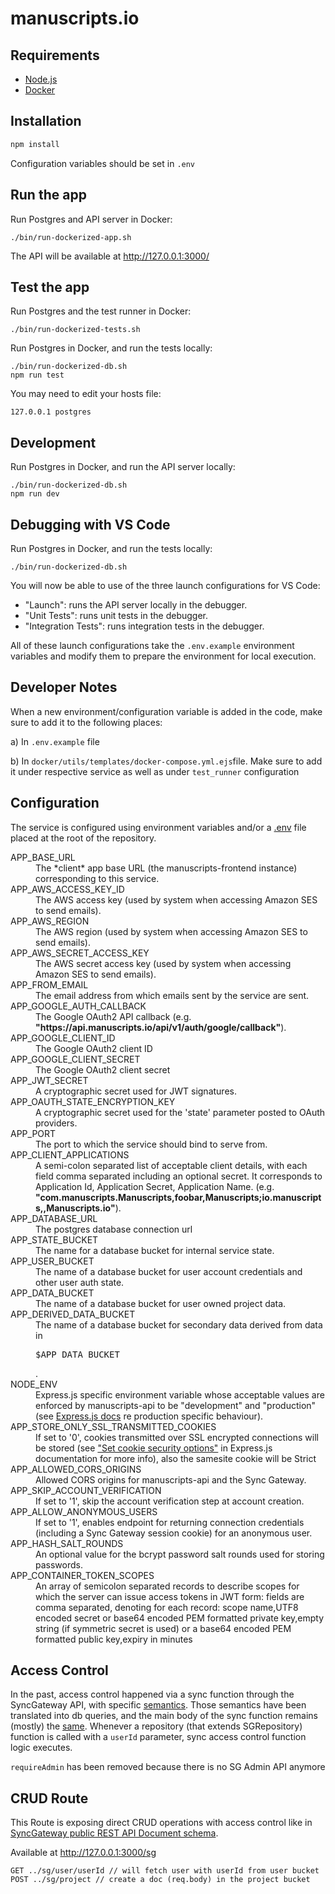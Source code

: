 # manuscripts.io

## Requirements

* [Node.js](https://nodejs.org/)
* [Docker](https://www.docker.com/)


## Installation

```sh
npm install
```

Configuration variables should be set in `.env`

## Run the app

Run Postgres and API server in Docker:

```
./bin/run-dockerized-app.sh
```

The API will be available at <http://127.0.0.1:3000/>

## Test the app

Run Postgres and the test runner in Docker:

```
./bin/run-dockerized-tests.sh
```

Run Postgres in Docker, and run the tests locally:

```
./bin/run-dockerized-db.sh
npm run test
```

You may need to edit your hosts file:

```
127.0.0.1 postgres
```

## Development

Run Postgres in Docker, and run the API server locally:

```
./bin/run-dockerized-db.sh
npm run dev
```

## Debugging with VS Code

Run Postgres in Docker, and run the tests locally:

```
./bin/run-dockerized-db.sh
```

You will now be able to use of the three launch configurations for VS Code:

- "Launch": runs the API server locally in the debugger.
- "Unit Tests": runs unit tests in the debugger.
- "Integration Tests": runs  integration tests in the debugger.

All of these launch configurations take the `.env.example` environment variables
and modify them to prepare the environment for local execution.

## Developer Notes

When a new environment/configuration variable is added in the code, make sure to add it to the following places:

a) In `.env.example` file

b) In `docker/utils/templates/docker-compose.yml.ejs`file. Make sure to add it under respective service as well as under `test_runner` configuration

## Configuration

The service is configured using environment variables and/or a [.env](https://github.com/motdotla/dotenv) file
placed at the root of the repository.

<dl>
  <dt>APP_BASE_URL</dt>
  <dd>The *client* app base URL (the manuscripts-frontend instance) corresponding to this service.</dd>

  <dt>APP_AWS_ACCESS_KEY_ID</dt>
  <dd>The AWS access key (used by system when accessing Amazon SES to send emails).</dd>

  <dt>APP_AWS_REGION</dt>
  <dd>The AWS region (used by system when accessing Amazon SES to send emails).</dd>

  <dt>APP_AWS_SECRET_ACCESS_KEY</dt>
  <dd>The AWS secret access key (used by system when accessing Amazon SES to send emails).</dd>

  <dt>APP_FROM_EMAIL</dt>
  <dd>The email address from which emails sent by the service are sent.</dd>

  <dt>APP_GOOGLE_AUTH_CALLBACK</dt>
  <dd>The Google OAuth2 API callback (e.g. <b>"https://api.manuscripts.io/api/v1/auth/google/callback"</b>).</dd>

  <dt>APP_GOOGLE_CLIENT_ID</dt>
  <dd>The Google OAuth2 client ID</dd>

  <dt>APP_GOOGLE_CLIENT_SECRET</dt>
  <dd>The Google OAuth2 client secret</dd>

  <dt>APP_JWT_SECRET</dt>
  <dd>A cryptographic secret used for JWT signatures.</dd>

  <dt>APP_OAUTH_STATE_ENCRYPTION_KEY</dt>
  <dd>A cryptographic secret used for the  'state' parameter posted to OAuth providers.</dd>

  <dt>APP_PORT</dt>
  <dd>The port to which the service should bind to serve from.</dd>

  <dt>APP_CLIENT_APPLICATIONS</dt>
  <dd>A semi-colon separated list of acceptable client details, with each field comma separated including an optional secret. It corresponds to Application Id, Application Secret, Application Name. (e.g. <b>"com.manuscripts.Manuscripts,foobar,Manuscripts;io.manuscripts,,Manuscripts.io"</b>).</dd>

  <dt>APP_DATABASE_URL</dt>
  <dd>The postgres database connection url</dd>

  <dt>APP_STATE_BUCKET</dt>
  <dd>The name for a database bucket for internal service state.</dd>

  <dt>APP_USER_BUCKET</dt>
  <dd>The name of a database bucket for user account credentials and other user auth state.</dd>

  <dt>APP_DATA_BUCKET</dt>
  <dd>The name of a database bucket for user owned project data.</dd>

  <dt>APP_DERIVED_DATA_BUCKET</dt>
  <dd>The name of a database bucket for secondary data derived from data in <pre>$APP_DATA_BUCKET</pre>.</dd>

  <dt>NODE_ENV</dt>
  <dd>Express.js specific environment variable whose acceptable values are enforced by manuscripts-api to be "development" and "production" (see <a href="https://expressjs.com/en/advanced/best-practice-performance.html#set-node_env-to-production">Express.js docs</a> re production specific behaviour).</dd>

  <dt>APP_STORE_ONLY_SSL_TRANSMITTED_COOKIES<dt>
  <dd>If set to '0', cookies transmitted over SSL encrypted connections will be stored (see <a href="https://expressjs.com/en/advanced/best-practice-security.html#use-cookies-securely">"Set cookie security options"</a> in Express.js documentation for more info), also the samesite cookie will be Strict</dd>

  <dt>APP_ALLOWED_CORS_ORIGINS</dt>
  <dd>Allowed CORS origins for manuscripts-api and the Sync Gateway.</dd>

  <dt>APP_SKIP_ACCOUNT_VERIFICATION</dt>
  <dd>If set to '1', skip the account verification step at account creation.</dd>

  <dt>APP_ALLOW_ANONYMOUS_USERS</dt>
  <dd>If set to '1', enables endpoint for returning connection credentials (including a Sync Gateway session cookie) for an anonymous user.</dd>

  <dt>APP_HASH_SALT_ROUNDS</dt>
  <dd>An optional value for the bcrypt password salt rounds used for storing passwords.</dd>

  <dt>APP_CONTAINER_TOKEN_SCOPES</dt>
  <dd>An array of semicolon separated records to describe scopes for which the server can issue access tokens in JWT form: fields are comma separated, denoting for each record: scope name,UTF8 encoded secret or base64 encoded PEM formatted private key,empty string (if symmetric secret is used) or a base64 encoded PEM formatted public key,expiry in minutes</dd>

</dl>


## Access Control

In the past, access control happened via a sync function through the SyncGateway API, with specific [semantics](https://docs.couchbase.com/sync-gateway/current/sync-function-api.html). Those semantics have been translated into db queries, and the main body of the sync function remains (mostly) the [same](src/DataAccess/syncAccessControl.ts). Whenever a repository (that extends SGRepository) function is called with a `userId` parameter, sync access control function logic executes.

`requireAdmin` has been removed because there is no SG Admin API anymore

## CRUD Route

This Route is exposing direct CRUD operations with access control like in [SyncGateway public REST API Document schema](https://docs.couchbase.com/sync-gateway/current/rest-api.html#/Document).

Available at <http://127.0.0.1:3000/sg>

```
GET ../sg/user/userId // will fetch user with userId from user bucket 
POST ../sg/project // create a doc (req.body) in the project bucket
```